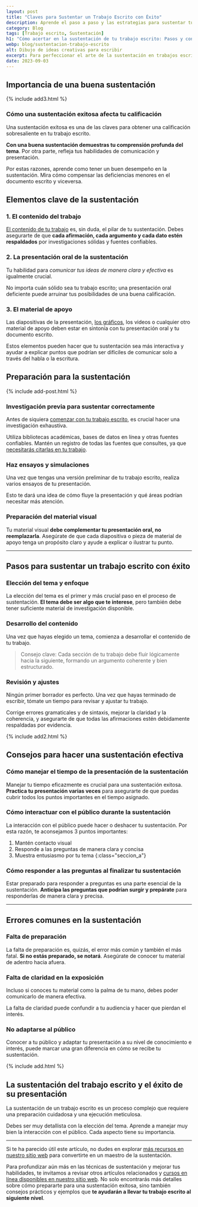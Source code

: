```yaml
---
layout: post
title: "Claves para Sustentar un Trabajo Escrito con Éxito"
description: Aprende el paso a paso y las estrategias para sustentar tu trabajo escrito de manera efectiva. ¡Haz clic y domina el arte de la sustentación!
category: Blog
tags: [Trabajo escrito, Sustentación]
h1: "Cómo acertar en la sustentación de tu trabajo escrito: Pasos y consejos esenciales"
webp: blog/sustentacion-trabajo-escrito
alt: Dibujo de ideas creativas para escribir
excerpt: Para perfeccionar el arte de la sustentación en trabajos escritos, te enseñamos desde la preparación inicial hasta la presentación final.
date: 2023-09-03
---
```

## Importancia de una buena sustentación

{% include add3.html %}

### Cómo una sustentación exitosa afecta tu calificación

Una sustentación exitosa es una de las claves para obtener una calificación sobresaliente en tu trabajo escrito.

**Con una buena sustentación demuestras tu comprensión profunda del tema**. Por otra parte, refleja tus habilidades de comunicación y presentación.

Por estas razones, aprende como tener un buen desempeño en la sustentación. Mira cómo compensar las deficiencias menores en el documento escrito y viceversa.

## Elementos clave de la sustentación

### 1. El contenido del trabajo

[El contenido de tu trabajo]({{'cuerpo-trabajo-escrito'|relative_url}} "Cuerpo del trabajo escrito") es, sin duda, el pilar de tu sustentación. Debes asegurarte de que **cada afirmación, cada argumento y cada dato estén respaldados** por investigaciones sólidas y fuentes confiables.

### 2. La presentación oral de la sustentación

Tu habilidad para *comunicar tus ideas de manera clara y efectiva* es igualmente crucial.

No importa cuán sólido sea tu trabajo escrito; una presentación oral deficiente puede arruinar tus posibilidades de una buena calificación.

### 3. El material de apoyo

Las diapositivas de la presentación, [los gráficos]({{'imagenes-trabajo-escrito'|relative_url}} "Gráficos e imágenes"), los videos o cualquier otro material de apoyo deben estar en sintonía con tu presentación oral y tu documento escrito.

Estos elementos pueden hacer que tu sustentación sea más interactiva y ayudar a explicar puntos que podrían ser difíciles de comunicar solo a través del habla o la escritura.

## Preparación para la sustentación

{% include add-post.html %}

### Investigación previa para sustentar correctamente

Antes de siquiera [comenzar con tu trabajo escrito](/), es crucial hacer una investigación exhaustiva.

Utiliza bibliotecas académicas, bases de datos en línea y otras fuentes confiables. Mantén un registro de todas las fuentes que consultes, ya que [necesitarás citarlas en tu trabajo]({{'cita-trabajo-escrito'|relative_url}} "Citar trabajo escrito").

### Haz ensayos y simulaciones

Una vez que tengas una versión preliminar de tu trabajo escrito, realiza varios ensayos de tu presentación.

Esto te dará una idea de cómo fluye la presentación y qué áreas podrían necesitar más atención.

### Preparación del material visual

Tu material visual **debe complementar tu presentación oral, no reemplazarla**. Asegúrate de que cada diapositiva o pieza de material de apoyo tenga un propósito claro y ayude a explicar o ilustrar tu punto.

----

## Pasos para sustentar un trabajo escrito con éxito

### Elección del tema y enfoque

La elección del tema es el primer y más crucial paso en el proceso de sustentación. **El tema debe ser algo que te interese**, pero también debe tener suficiente material de investigación disponible.

### Desarrollo del contenido

Una vez que hayas elegido un tema, comienza a desarrollar el contenido de tu trabajo.

>Consejo clave: Cada sección de tu trabajo debe fluir lógicamente hacia la siguiente, formando un argumento coherente y bien estructurado.

### Revisión y ajustes

Ningún primer borrador es perfecto. Una vez que hayas terminado de escribir, tómate un tiempo para revisar y ajustar tu trabajo.

Corrige errores gramaticales y de sintaxis, mejorar la claridad y la coherencia, y asegurarte de que todas las afirmaciones estén debidamente respaldadas por evidencia.

{% include add2.html %}

## Consejos para hacer una sustentación efectiva

### Cómo manejar el tiempo de la presentación de la sustentación

Manejar tu tiempo eficazmente es crucial para una sustentación exitosa. **Practica tu presentación varias veces** para asegurarte de que puedas cubrir todos los puntos importantes en el tiempo asignado.

### Cómo interactuar con el público durante la sustentación

La interacción con el público puede hacer o deshacer tu sustentación. Por esta razón, te aconsejamos 3 puntos importantes:

1. Mantén contacto visual
2. Responde a las preguntas de manera clara y concisa
3. Muestra entusiasmo por tu tema
{:class="seccion_a"}

### Cómo responder a las preguntas al finalizar tu sustentación

Estar preparado para responder a preguntas es una parte esencial de la sustentación. **Anticipa las preguntas que podrían surgir y prepárate** para responderlas de manera clara y precisa.

----

## Errores comunes en la sustentación

### Falta de preparación

La falta de preparación es, quizás, el error más común y también el más fatal. **Si no estás preparado, se notará**. Asegúrate de conocer tu material de adentro hacia afuera.

### Falta de claridad en la exposición

Incluso si conoces tu material como la palma de tu mano, debes poder comunicarlo de manera efectiva.

La falta de claridad puede confundir a tu audiencia y hacer que pierdan el interés.

### No adaptarse al público

Conocer a tu público y adaptar tu presentación a su nivel de conocimiento e interés, puede marcar una gran diferencia en cómo se recibe tu sustentación.

{% include add.html %}

## La sustentación del trabajo escrito y el éxito de su presentación

La sustentación de un trabajo escrito es un proceso complejo que requiere una preparación cuidadosa y una ejecución meticulosa.

Debes ser muy detallista con la elección del tema. Aprende a manejar muy bien la interacción con el público. Cada aspecto tiene su importancia.

----

Si te ha parecido útil este artículo, no dudes en explorar [más recursos en nuestro sitio web]({{'tips-y-consejos'|relative_url}}) para convertirte en un maestro de la sustentación.

Para profundizar aún más en las técnicas de sustentación y mejorar tus habilidades, te invitamos a revisar otros artículos relacionados y [cursos en línea disponibles en nuestro sitio web]({{'cursos-de-trabajos-escritos'|relative_url}}). No solo encontrarás más detalles sobre cómo prepararte para una sustentación exitosa, sino también consejos prácticos y ejemplos que **te ayudarán a llevar tu trabajo escrito al siguiente nivel**.
